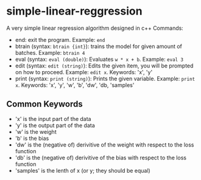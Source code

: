 # simple-linear-reggression
A very simple linear regression algorithm designed in c++
Commands:

- end: exit the program. Example: `end`
- btrain (syntax: `btrain {int}`): trains the model for given amount of batches. Example: `btrain 4`
- eval (syntax: `eval (double)`): Evaluates `w * x + b`. Example:  `eval 3`
- edit (syntax: `edit (string)`): Edits the given item, you will be prompted on how to proceed. Example: `edit x`. Keywords: 'x', 'y'
- print (syntax: `print (string)`): Prints the given variable. Example: `print x`. Keywords: 'x', 'y', 'w', 'b', 'dw', 'db, 'samples'

## Common Keywords
- 'x' is the input part of the data
- 'y' is the output part of the data
- 'w' is the weight
- 'b' is the bias
- 'dw' is the (negative of) derivitive of the weight with respect to the loss function
- 'db' is the (negative of) derivitive of the bias with respect to the loss function
- 'samples' is the lenth of x (or y; they should be equal)
